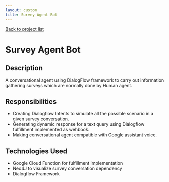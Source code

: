 ```yaml
---
layout: custom
title: Survey Agent Bot
---
```

[Back to project list](https://skumarlabs.github.io/#what-i-have-developed)
# Survey Agent Bot
## Description
A conversational agent using DialogFlow framework to carry out information gathering surveys which are normally done by Human agent.

## Responsibilities
* Creating Dialogflow Intents to simulate all the possible scenario in a given survey conversation.
* Generating dynamic response for a text query using Dialogflow fulfillment implemented as wehbook.
* Making conversational agent compatible with Google assistant voice.

## Technologies Used
* Google Cloud Function for fulfillment implementation
* Neo4J to visualize survey conversation dependency
* Dialogflow Framework

